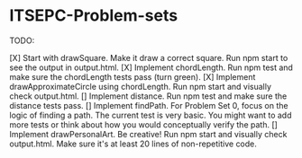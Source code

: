 # ITSEPC-Problem-sets

TODO:

[X] Start with drawSquare. Make it draw a correct square. Run npm start to see the output in output.html.
[X] Implement chordLength. Run npm test and make sure the chordLength tests pass (turn green).
[X] Implement drawApproximateCircle using chordLength. Run npm start and visually check output.html.
[] Implement distance. Run npm test and make sure the distance tests pass.
[] Implement findPath. For Problem Set 0, focus on the logic of finding a path. The current test is very basic. You might want to add more tests or think about how you would conceptually verify the path.
[] Implement drawPersonalArt. Be creative! Run npm start and visually check output.html. Make sure it's at least 20 lines of non-repetitive code.

